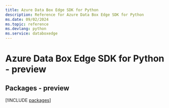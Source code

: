 ```yaml
---
title: Azure Data Box Edge SDK for Python
description: Reference for Azure Data Box Edge SDK for Python
ms.date: 09/02/2024
ms.topic: reference
ms.devlang: python
ms.service: databoxedge
---
```

# Azure Data Box Edge SDK for Python - preview
## Packages - preview
[!INCLUDE [packages](data-box-edge-index.md)]